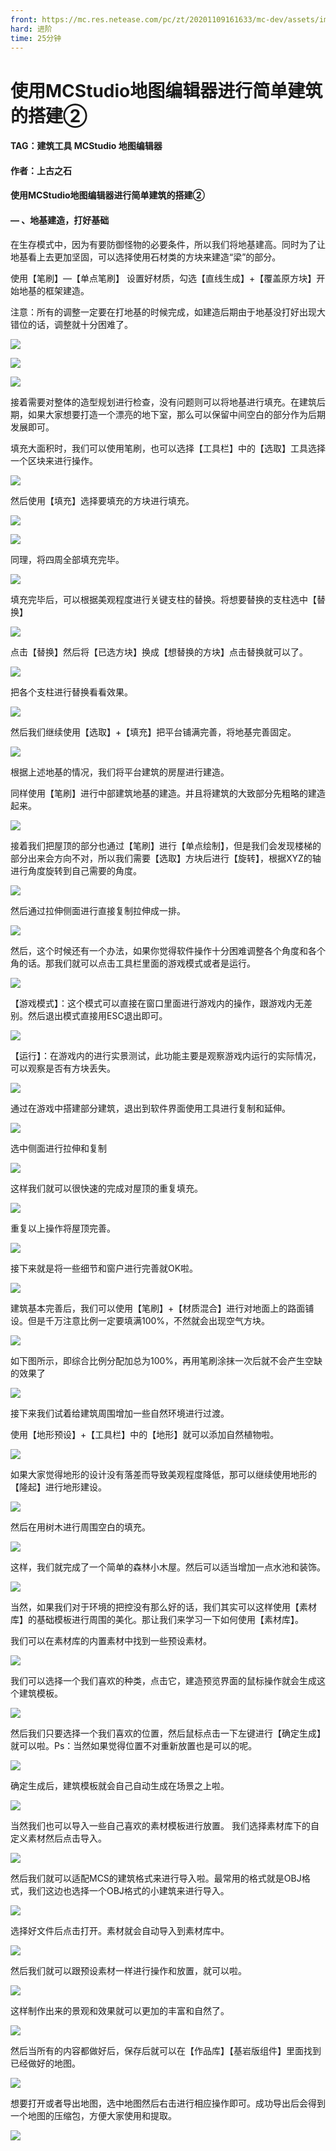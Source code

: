 ```yaml
---
front: https://mc.res.netease.com/pc/zt/20201109161633/mc-dev/assets/img/4_39.d7f86d50.png
hard: 进阶
time: 25分钟
---
```


# 使用MCStudio地图编辑器进行简单建筑的搭建②



#### TAG：建筑工具 MCStudio 地图编辑器

#### 作者：上古之石

 

#### 使用MCStudio地图编辑器进行简单建筑的搭建②

 

#### — 、地基建造，打好基础

在生存模式中，因为有要防御怪物的必要条件，所以我们将地基建高。同时为了让地基看上去更加坚固，可以选择使用石材类的方块来建造“梁”的部分。

使用【笔刷】—【单点笔刷】 设置好材质，勾选【直线生成】+【覆盖原方块】开始地基的框架建造。

注意：所有的调整一定要在打地基的时候完成，如建造后期由于地基没打好出现大错位的话，调整就十分困难了。

![](./images/4_1.png)



![](./images/4_2.png)



![](./images/4_3.png)



接着需要对整体的造型规划进行检查，没有问题则可以将地基进行填充。在建筑后期，如果大家想要打造一个漂亮的地下室，那么可以保留中间空白的部分作为后期发展即可。

填充大面积时，我们可以使用笔刷，也可以选择【工具栏】中的【选取】工具选择一个区块来进行操作。

![](./images/4_4.png)



然后使用【填充】选择要填充的方块进行填充。

![](./images/4_5.png)



![](./images/4_6.png)



同理，将四周全部填充完毕。

![](./images/4_7.png)



填充完毕后，可以根据美观程度进行关键支柱的替换。将想要替换的支柱选中【替换】

![](./images/4_8.png)



点击【替换】然后将【已选方块】换成【想替换的方块】点击替换就可以了。

![](./images/4_9.png)



把各个支柱进行替换看看效果。

![](./images/4_10.png)



然后我们继续使用【选取】+【填充】把平台铺满完善，将地基完善固定。

![](./images/4_11.png)



根据上述地基的情况，我们将平台建筑的房屋进行建造。

同样使用【笔刷】进行中部建筑地基的建造。并且将建筑的大致部分先粗略的建造起来。

![](./images/4_12.png)



接着我们把屋顶的部分也通过【笔刷】进行【单点绘制】，但是我们会发现楼梯的部分出来会方向不对，所以我们需要【选取】方块后进行【旋转】，根据XYZ的轴进行角度旋转到自己需要的角度。

![](./images/4_13.png)



然后通过拉伸侧面进行直接复制拉伸成一排。

![](./images/4_14.png)



然后，这个时候还有一个办法，如果你觉得软件操作十分困难调整各个角度和各个角的话。那我们就可以点击工具栏里面的游戏模式或者是运行。

![](./images/4_15.png)



【游戏模式】：这个模式可以直接在窗口里面进行游戏内的操作，跟游戏内无差别。然后退出模式直接用ESC退出即可。

![](./images/4_16.png)



【运行】：在游戏内的进行实景测试，此功能主要是观察游戏内运行的实际情况，可以观察是否有方块丢失。

![](./images/4_17.png)



通过在游戏中搭建部分建筑，退出到软件界面使用工具进行复制和延伸。

![](./images/4_18.png)



选中侧面进行拉伸和复制

![](./images/4_19.png)



这样我们就可以很快速的完成对屋顶的重复填充。

![](./images/4_20.png)



重复以上操作将屋顶完善。

![](./images/4_21.png)



接下来就是将一些细节和窗户进行完善就OK啦。

![](./images/4_22.png)



建筑基本完善后，我们可以使用【笔刷】+【材质混合】进行对地面上的路面铺设。但是千万注意比例一定要填满100%，不然就会出现空气方块。

![](./images/4_23.png)



如下图所示，即综合比例分配加总为100%，再用笔刷涂抹一次后就不会产生空缺的效果了

![](./images/4_24.png)



接下来我们试着给建筑周围增加一些自然环境进行过渡。

使用【地形预设】+【工具栏】中的【地形】就可以添加自然植物啦。

![](./images/4_25.png)



如果大家觉得地形的设计没有落差而导致美观程度降低，那可以继续使用地形的 【隆起】进行地形建设。

![](./images/4_26.png)



然后在用树木进行周围空白的填充。

![](./images/4_27.png)



这样，我们就完成了一个简单的森林小木屋。然后可以适当增加一点水池和装饰。

![](./images/4_28.png)



当然，如果我们对于环境的把控没有那么好的话，我们其实可以这样使用【素材库】的基础模板进行周围的美化。那让我们来学习一下如何使用【素材库】。

我们可以在素材库的内置素材中找到一些预设素材。

![](./images/4_31.png)



我们可以选择一个我们喜欢的种类，点击它，建造预览界面的鼠标操作就会生成这个建筑模板。

![](./images/4_32.png)



然后我们只要选择一个我们喜欢的位置，然后鼠标点击一下左键进行【确定生成】就可以啦。Ps：当然如果觉得位置不对重新放置也是可以的呢。

![](./images/4_33.png)



确定生成后，建筑模板就会自己自动生成在场景之上啦。

![](./images/4_34.png)



当然我们也可以导入一些自己喜欢的素材模板进行放置。 我们选择素材库下的自定义素材然后点击导入。

![](./images/4_35.png)



然后我们就可以适配MCS的建筑格式来进行导入啦。最常用的格式就是OBJ格式，我们这边也选择一个OBJ格式的小建筑来进行导入。

![](./images/4_36.png)



选择好文件后点击打开。素材就会自动导入到素材库中。

![](./images/4_37.png)



然后我们就可以跟预设素材一样进行操作和放置，就可以啦。

![](./images/4_38.png)



这样制作出来的景观和效果就可以更加的丰富和自然了。

![](./images/4_39.png)



然后当所有的内容都做好后，保存后就可以在【作品库】【基岩版组件】里面找到已经做好的地图。

![](./images/4_29.png)



想要打开或者导出地图，选中地图然后右击进行相应操作即可。成功导出后会得到一个地图的压缩包，方便大家使用和提取。

![](./images/4_30.png)